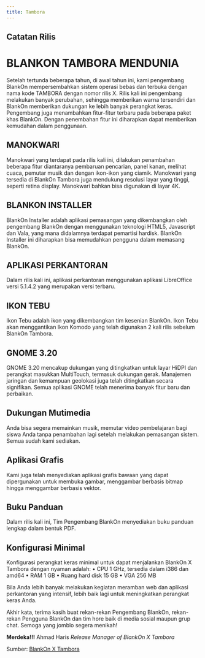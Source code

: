 ```yaml
---
title: Tambora
---
```


## Catatan Rilis
# BLANKON TAMBORA MENDUNIA

Setelah tertunda beberapa tahun, di awal tahun ini, kami pengembang BlankOn mempersembahkan sistem operasi bebas dan terbuka dengan nama kode TAMBORA dengan nomor rilis X. Rilis kali ini pengembang melakukan banyak perubahan, sehingga memberikan warna tersendiri dan BlankOn memberikan dukungan ke lebih banyak perangkat keras. Pengembang juga menambahkan fitur-fitur terbaru pada beberapa paket khas BlankOn. Dengan penembahan fitur ini diharapkan dapat memberikan kemudahan dalam penggunaan.

## MANOKWARI
Manokwari yang terdapat pada rilis kali ini, dilakukan penambahan beberapa fitur diantaranya pembaruan pencarian, panel kanan, melihat cuaca, pemutar musik dan dengan ikon-ikon yang ciamik. Manokwari yang tersedia di BlankOn Tambora juga mendukung resolusi layar yang tinggi, seperti retina display. Manokwari bahkan bisa digunakan di layar 4K.

## BLANKON INSTALLER
BlankOn Installer adalah aplikasi pemasangan yang dikembangkan oleh pengembang BlankOn dengan menggunakan teknologi HTML5, Javascript dan Vala, yang mana didalamnya terdapat pemartisi hardisk. BlankOn Installer ini diharapkan bisa memudahkan pengguna dalam memasang BlankOn.

## APLIKASI PERKANTORAN
Dalam rilis kali ini, aplikasi perkantoran menggunakan aplikasi LibreOffice versi 5.1.4.2 yang merupakan versi terbaru.

## IKON TEBU
Ikon Tebu adalah ikon yang dikembangkan tim kesenian BlankOn. Ikon Tebu akan menggantikan Ikon Komodo yang telah digunakan 2 kali rilis sebelum BlankOn Tambora.

## GNOME 3.20
GNOME 3.20 mencakup dukungan yang ditingkatkan untuk layar HiDPI dan perangkat masukkan MultiTouch, termasuk dukungan gerak. Manajemen jaringan dan kemampuan geolokasi juga telah ditingkatkan secara signifikan. Semua aplikasi GNOME telah menerima banyak fitur baru dan perbaikan.

## Dukungan Mutimedia
Anda bisa segera memainkan musik, memutar video pembelajaran bagi siswa Anda tanpa penambahan lagi setelah melakukan pemasangan sistem. Semua sudah kami sediakan.

## Aplikasi Grafis
Kami juga telah menyediakan aplikasi grafis bawaan yang dapat dipergunakan untuk membuka gambar, menggambar berbasis bitmap hingga menggambar berbasis vektor.

## Buku Panduan
Dalam rilis kali ini, Tim Pengembang BlankOn menyediakan buku panduan lengkap dalam bentuk PDF.

## Konfigurasi Minimal
Konfigurasi perangkat keras minimal untuk dapat menjalankan BlankOn X Tambora dengan nyaman adalah:
• CPU 1 GHz, tersedia dalam i386 dan amd64
• RAM 1 GB
• Ruang hard disk 15 GB
• VGA 256 MB

Bila Anda lebih banyak melakukan kegiatan meramban web dan aplikasi perkantoran yang intensif, lebih baik lagi untuk meningkatkan perangkat keras Anda.

Akhir kata, terima kasih buat rekan-rekan Pengembang BlankOn, rekan-rekan Pengguna BlankOn dan tim hore baik di media sosial maupun grup chat. Semoga yang jomblo segera menikah!

**Merdeka!!!**
Ahmad Haris
*Release Manager of BlankOn X Tambora*

Sumber: [BlankOn X Tambora](https://www.blankonlinux.or.id/catatanrilis.html)
